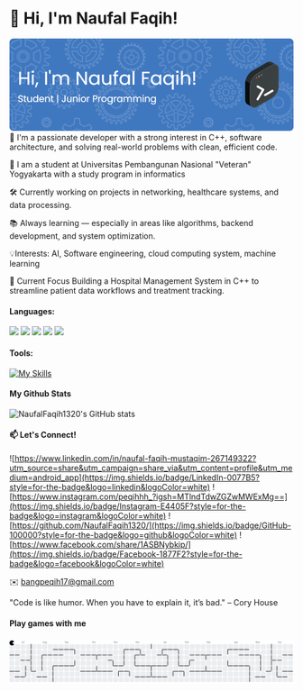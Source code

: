 # 👋 Hi, I'm Naufal Faqih!
![Naufal Faqih](img/github-header-image.png)
🚀 I'm a passionate developer with a strong interest in C++, software architecture, and solving real-world problems with clean, efficient code.

🏫 I am a student at Universitas Pembangunan Nasional "Veteran" Yogyakarta with a study program in informatics

🛠️ Currently working on projects in networking, healthcare systems, and data processing.

📚 Always learning — especially in areas like algorithms, backend development, and system optimization.

💡Interests: AI, Software engineering, cloud computing system, machine learning

🌱 Current Focus
Building a Hospital Management System in C++ to streamline patient data workflows and treatment tracking.

#### **Languages:** 

<img src="https://img.shields.io/badge/C%2B%2B-00599C?style=for-the-badge&logo=c%2B%2B&logoColor=white" /> <img src="https://img.shields.io/badge/HTML5-E34F26?style=for-the-badge&logo=html5&logoColor=white" /> <img src="https://img.shields.io/badge/CSS3-1572B6?style=for-the-badge&logo=css3&logoColor=white" /> <img src="https://img.shields.io/badge/JavaScript-323330?style=for-the-badge&logo=javascript&logoColor=F7DF1E" /> <img src="https://img.shields.io/badge/Python-FFD43B?style=for-the-badge&logo=python&logoColor=blue" />

#### **Tools:**

[![My Skills](https://skillicons.dev/icons?i=vscode,mysql,git,figma&theme=light)](https://skillicons.dev)

#### **My Github Stats**

![NaufalFaqih1320's GitHub stats](https://github-readme-stats.vercel.app/api?username=NaufalFaqih1320&show_icons=true&theme=neon)

#### **📫 Let's Connect!**

![https://www.linkedin.com/in/naufal-faqih-mustaqim-267149322?utm_source=share&utm_campaign=share_via&utm_content=profile&utm_medium=android_app](https://img.shields.io/badge/LinkedIn-0077B5?style=for-the-badge&logo=linkedin&logoColor=white) ![https://www.instagram.com/peqihhh_?igsh=MTlndTdwZGZwMWExMg==](https://img.shields.io/badge/Instagram-E4405F?style=for-the-badge&logo=instagram&logoColor=white) ![https://github.com/NaufalFaqih1320/](https://img.shields.io/badge/GitHub-100000?style=for-the-badge&logo=github&logoColor=white) ![https://www.facebook.com/share/1ASBNybkip/](https://img.shields.io/badge/Facebook-1877F2?style=for-the-badge&logo=facebook&logoColor=white)

✉️ bangpeqih17@gmail.com

"Code is like humor. When you have to explain it, it’s bad." – Cory House

#### **Play games with me**

###

<picture>
  <source media="(prefers-color-scheme: dark)" srcset="https://raw.githubusercontent.com/Naufalfaqih1320/Naufalfaqih1320/output/pacman-contribution-graph-dark.svg">
  <source media="(prefers-color-scheme: light)" srcset="https://raw.githubusercontent.com/Naufalfaqih1320/Naufalfaqih1320/output/pacman-contribution-graph.svg">
  <img alt="pacman contribution graph" src="https://raw.githubusercontent.com/Naufalfaqih1320/Naufalfaqih1320/output/pacman-contribution-graph.svg">
</picture>

###